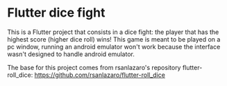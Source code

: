 # Flutter dice fight

This is a Flutter project that consists in a dice fight: the player that has the highest score (higher dice roll) wins!
This game is meant to be played on a pc window, running an android emulator won't work because the interface wasn't designed to handle android emulator.

The base for this project comes from rsanlazaro's repository flutter-roll_dice: https://github.com/rsanlazaro/flutter-roll_dice
